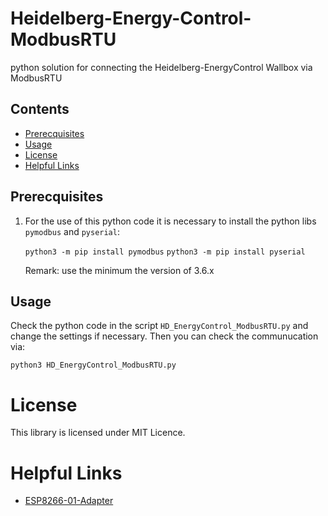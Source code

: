 # Heidelberg-Energy-Control-ModbusRTU
python solution for connecting the Heidelberg-EnergyControl Wallbox via ModbusRTU


## Contents
* [Prerecquisites](#prerecquisites)
* [Usage](#usage)
* [License](#license)
* [Helpful Links](#helpful-links)

## Prerecquisites
1) For the use of this python code it is necessary to install the python libs `pymodbus` and `pyserial`:

    `python3 -m pip install pymodbus`
    `python3 -m pip install pyserial`
    
    Remark: use the minimum the version of 3.6.x

## Usage
Check the python code in the script `HD_EnergyControl_ModbusRTU.py` and change the settings if necessary.
Then you can check the communucation via:

`python3 HD_EnergyControl_ModbusRTU.py`

# License
This library is licensed under MIT Licence.

# Helpful Links
* [ESP8266-01-Adapter](https://esp8266-01-adapter.de)